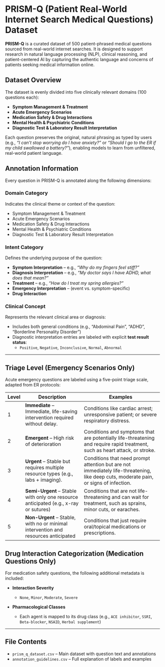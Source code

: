 # PRISM-Q (Patient Real-World Internet Search Medical Questions) Dataset



**PRISM-Q** is a curated dataset of 500 patient-phrased medical questions sourced from real-world internet searches. It is designed to support research in natural language processing (NLP), clinical reasoning, and patient-centered AI by capturing the authentic language and concerns of patients seeking medical information online.

## Dataset Overview

The dataset is evenly divided into five clinically relevant domains (100 questions each):

- **Symptom Management & Treatment**  
- **Acute Emergency Scenarios**  
- **Medication Safety & Drug Interactions**  
- **Mental Health & Psychiatric Conditions**  
- **Diagnostic Test & Laboratory Result Interpretation**

Each question preserves the original, natural phrasing as typed by users (e.g., _“I can’t stop worrying do I have anxiety?”_ or _“Should I go to the ER if my child swallowed a battery?”_), enabling models to learn from unfiltered, real-world patient language.


## Annotation Information

Every question in PRISM-Q is annotated along the following dimensions:

### Domain Category
Indicates the clinical theme or context of the question:
- Symptom Management & Treatment
- Acute Emergency Scenarios
- Medication Safety & Drug Interactions
- Mental Health & Psychiatric Conditions
- Diagnostic Test & Laboratory Result Interpretation

### Intent Category
Defines the underlying purpose of the question:
- **Symptom Interpretation** – e.g., _“Why do my fingers feel stiff?”_  
- **Diagnosis Interpretation** – e.g., _“My doctor says I have ADHD, what does that mean?”_  
- **Treatment** – e.g., _“How do I treat my spring allergies?”_  
- **Emergency Interpretation** – (event vs. symptom-specific)  
- **Drug Interaction**

### Clinical Concept
Represents the relevant clinical area or diagnosis:
- Includes both general conditions (e.g., “Abdominal Pain”, “ADHD”, “Borderline Personality Disorder”)  
- Diagnostic interpretation entries are labeled with explicit **test result status**:  
  - `Positive`, `Negative`, `Inconclusive`, `Normal`, `Abnormal`

---

## Triage Level (Emergency Scenarios Only)

Acute emergency questions are labeled using a five-point triage scale, adapted from ER protocols:

| **Level** | **Description** | **Examples** |
|----------|------------------|--------------|
| 1        | **Immediate** – Immediate, life-saving intervention required without delay. | Conditions like cardiac arrest; unresponsive patient; or severe respiratory distress.  |
| 2        | **Emergent** – High risk of deterioration | Conditions and symptoms that are potentially life-threatening and require rapid treatment, such as heart attack, or stroke.|
| 3        | **Urgent** – Stable but requires multiple resource types (e.g., labs + imaging).| Conditions that need prompt attention but are not immediately life-threatening, like deep cuts, moderate pain, or signs of infection. |
| 4        | **Semi-Urgent** – Stable with only one resource anticipated (e.g., x-ray or sutures) | Conditions that are not life-threatening and can wait for treatment, such as sprains, minor cuts, or earaches. |
| 5        | **Non-Urgent** – Stable, with no or minimal intervention and resources anticipated |Conditions that just require oral/topical medications or prescriptions.|

## Drug Interaction Categorization (Medication Questions Only)

For medication safety questions, the following additional metadata is included:

- **Interaction Severity**
  - `None`, `Minor`, `Moderate`, `Severe`
  
- **Pharmacological Classes**
  - Each agent is mapped to its drug class (e.g., `ACE inhibitor`, `SSRI`, `Beta-blocker`, `NSAID`, `Herbal supplement`)

---

## File Contents

- `prism_q_dataset.csv` – Main dataset with question text and annotations  
- `annotation_guidelines.csv` – Full explanation of labels and examples  

